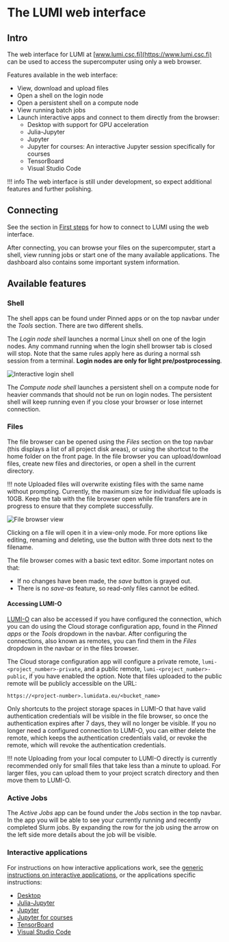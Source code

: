 # The LUMI web interface


## Intro

The web interface for LUMI at [www.lumi.csc.fi](https://www.lumi.csc.fi) can be used to access the supercomputer using only a web browser.

Features available in the web interface:

- View, download and upload files
- Open a shell on the login node
- Open a persistent shell on a compute node
- View running batch jobs
- Launch interactive apps and connect to them directly from the browser:
    - Desktop with support for GPU acceleration
    - Julia-Jupyter
    - Jupyter
    - Jupyter for courses: An interactive Jupyter session specifically for courses
    - TensorBoard
    - Visual Studio Code
 
!!! info
	The web interface is still under development, so expect 
	additional features and further polishing. 

## Connecting

See the section in [First steps](../../firststeps/loggingin-webui.md) for how to connect to LUMI using the web interface. 

After connecting, you can browse your files on the supercomputer, start a shell, view running jobs or start one of the many available applications. The dashboard also contains some important system information.

## Available features

### Shell

The shell apps can be found under Pinned apps or on the top navbar under the _Tools_ section.
There are two different shells.

The _Login node shell_ launches a normal Linux shell on one of the login nodes.
Any command running when the login shell browser tab is closed will stop.
Note that the same rules apply here as during a normal ssh session from a terminal.
**Login nodes are only for light pre/postprocessing**. 

![Interactive login shell](../../assets/images/wwwLumiShell.png)

The _Compute node shell_ launches a persistent shell on a compute node for heavier commands that should not be run on login nodes.
The persistent shell will keep running even if you close your browser or lose internet connection.

### Files

The file browser can be opened using the _Files_ section on the top navbar (this displays a list of all project disk areas), or using 
the shortcut to the home folder on the front page. In the file browser
you can upload/download files, create new files and directories, or open a shell in the current directory. 

!!! note
    Uploaded files will overwrite existing files with the same name without prompting.
    Currently, the maximum size for individual file uploads is 10GB.
    Keep the tab with the file browser open while file transfers are in progress to ensure that they complete successfully.


![File browser view](../../assets/images/wwwLumiFiles.png)

Clicking on a file will open it in a view-only mode. For more options like editing, renaming and deleting, use the button with three dots next to the filename.   

The file browser comes with a basic text editor. Some important notes on that:

- If no changes have been made, the _save_ button is grayed out.
- There is no _save-as_ feature, so read-only files cannot be edited.

#### Accessing LUMI-O
[LUMI-O](../../storage/lumio/#lumi-o) can also be accessed if you have
configured the connection, which you can do using the Cloud storage
configuration app, found in the _Pinned apps_ or the _Tools_ dropdown in the
navbar. After configuring the connections, also known as remotes, you can find
them in the _Files_ dropdown in the navbar or in the files browser.

The Cloud storage configuration app will configure a private remote,
`lumi-<project_number>-private`, and a public remote, `lumi-<project_number>-public`, if you have enabled the option. Note that files uploaded to
the public remote will be publicly accessible on the URL:
```
https://<project-number>.lumidata.eu/<bucket_name>
```

Only shortcuts to the project storage spaces in LUMI-O that have valid
authentication credentials will be visible in the file browser, so once the
authentication expires after 7 days, they will no longer be visible.
If you no longer need a configured connection to LUMI-O, you can either delete
the remote, which keeps the authentication credentials valid, or revoke the
remote, which will revoke the authentication credentials.

!!! note
    Uploading from your local computer to LUMI-O directly is currently
    recommended only for small files that take less than a minute to upload.
    For larger files, you can upload them to your project scratch directory and
    then move them to LUMI-O.

### Active Jobs

The _Active Jobs_ app can be found under the _Jobs_ section in the top navbar.
In the app you will be able to see your currently running and recently completed Slurm jobs.
By expanding the row for the job using the arrow on the left side more details about the job will be visible.


### Interactive applications

For instructions on how interactive applications work,
see the [generic instructions on interactive applications](./interactive-apps.md),
or the applications specific instructions:

- [Desktop](./desktop.md)
- [Julia-Jupyter](./julia-jupyter.md)
- [Jupyter](./jupyter.md)
- [Jupyter for courses](./jupyter-for-courses.md)
- [TensorBoard](./tensorboard.md)
- [Visual Studio Code](./vscode.md)
